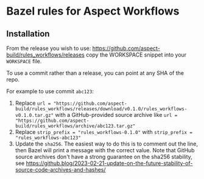 # Bazel rules for Aspect Workflows

## Installation

From the release you wish to use:
<https://github.com/aspect-build/rules_workflows/releases>
copy the WORKSPACE snippet into your `WORKSPACE` file.

To use a commit rather than a release, you can point at any SHA of the repo.

For example to use commit `abc123`:

1. Replace `url = "https://github.com/aspect-build/rules_workflows/releases/download/v0.1.0/rules_workflows-v0.1.0.tar.gz"` with a GitHub-provided source archive like `url = "https://github.com/aspect-build/rules_workflows/archive/abc123.tar.gz"`
1. Replace `strip_prefix = "rules_workflows-0.1.0"` with `strip_prefix = "rules_workflows-abc123"`
1. Update the `sha256`. The easiest way to do this is to comment out the line, then Bazel will
   print a message with the correct value. Note that GitHub source archives don't have a strong
   guarantee on the sha256 stability, see
   <https://github.blog/2023-02-21-update-on-the-future-stability-of-source-code-archives-and-hashes/>
